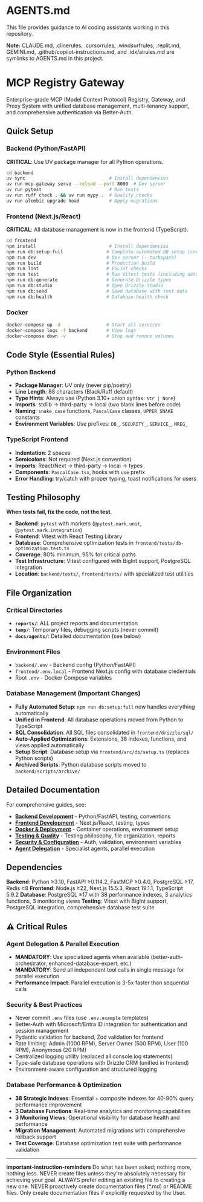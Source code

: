 # AGENTS.md

This file provides guidance to AI coding assistants working in this repository.

**Note:** CLAUDE.md, .clinerules, .cursorrules, .windsurfrules, .replit.md, GEMINI.md, .github/copilot-instructions.md, and .idx/airules.md are symlinks to AGENTS.md in this project.

# MCP Registry Gateway

Enterprise-grade MCP (Model Context Protocol) Registry, Gateway, and Proxy System with unified database management, multi-tenancy support, and comprehensive authentication via Better-Auth.

## Quick Setup

### Backend (Python/FastAPI)
**CRITICAL**: Use UV package manager for all Python operations.

```bash
cd backend
uv sync                               # Install dependencies
uv run mcp-gateway serve --reload --port 8000  # Dev server
uv run pytest                         # Run tests
uv run ruff check . && uv run mypy .  # Quality checks
uv run alembic upgrade head           # Apply migrations
```

### Frontend (Next.js/React)
**CRITICAL**: All database management is now in the frontend (TypeScript).

```bash
cd frontend
npm install                           # Install dependencies
npm run db:setup:full                # Complete automated DB setup (create, migrate, optimize, apply all SQL)
npm run dev                          # Dev server (--turbopack)
npm run build                        # Production build
npm run lint                         # ESLint checks
npm run test                         # Run Vitest tests (including database optimization tests)
npm run db:generate                  # Generate Drizzle types
npm run db:studio                    # Open Drizzle Studio
npm run db:seed                      # Seed database with test data
npm run db:health                    # Database health check
```

### Docker
```bash
docker-compose up -d                 # Start all services
docker-compose logs -f backend       # View logs
docker-compose down -v               # Stop and remove volumes
```

## Code Style (Essential Rules)

### Python Backend
- **Package Manager**: UV only (never pip/poetry)
- **Line Length**: 88 characters (Black/Ruff default)
- **Type Hints**: Always use (Python 3.10+ union syntax: `str | None`)
- **Imports**: stdlib → third-party → local (two blank lines before code)
- **Naming**: `snake_case` functions, `PascalCase` classes, `UPPER_SNAKE` constants
- **Environment Variables**: Use prefixes: `DB_`, `SECURITY_`, `SERVICE_`, `MREG_`

### TypeScript Frontend  
- **Indentation**: 2 spaces
- **Semicolons**: Not required (Next.js convention)
- **Imports**: React/Next → third-party → local → types
- **Components**: `PascalCase.tsx`, hooks with `use` prefix
- **Error Handling**: try/catch with proper typing, toast notifications for users

## Testing Philosophy

**When tests fail, fix the code, not the test.**

- **Backend**: `pytest` with markers (`@pytest.mark.unit`, `@pytest.mark.integration`)
- **Frontend**: Vitest with React Testing Library
- **Database**: Comprehensive optimization tests in `frontend/tests/db-optimization.test.ts`
- **Coverage**: 80% minimum, 95% for critical paths
- **Test Infrastructure**: Vitest configured with BigInt support, PostgreSQL integration
- **Location**: `backend/tests/`, `frontend/tests/` with specialized test utilities

## File Organization

### Critical Directories
- **`reports/`**: ALL project reports and documentation
- **`temp/`**: Temporary files, debugging scripts (never commit)
- **`docs/agents/`**: Detailed documentation (see below)

### Environment Files
- `backend/.env` - Backend config (Python/FastAPI)
- `frontend/.env.local` - Frontend Next.js config with database credentials
- Root `.env` - Docker Compose variables

### Database Management (Important Changes)
- **Fully Automated Setup**: `npm run db:setup:full` now handles everything automatically
- **Unified in Frontend**: All database operations moved from Python to TypeScript
- **SQL Consolidation**: All SQL files consolidated in `frontend/drizzle/sql/`
- **Auto-Applied Optimizations**: Extensions, 38 indexes, functions, and views applied automatically
- **Setup Script**: Database setup via `frontend/src/db/setup.ts` (replaces Python scripts)
- **Archived Scripts**: Python database scripts moved to `backend/scripts/archive/`

## Detailed Documentation

For comprehensive guides, see:

- **[Backend Development](./docs/agents/backend-development.md)** - Python/FastAPI, testing, conventions
- **[Frontend Development](./docs/agents/frontend-development.md)** - Next.js/React, testing, types
- **[Docker & Deployment](./docs/agents/docker-deployment.md)** - Container operations, environment setup
- **[Testing & Quality](./docs/agents/testing-quality.md)** - Testing philosophy, file organization, reports
- **[Security & Configuration](./docs/agents/security-configuration.md)** - Auth, validation, environment variables
- **[Agent Delegation](./docs/agents/agent-delegation.md)** - Specialist agents, parallel execution

## Dependencies

**Backend**: Python ≥3.10, FastAPI ≥0.114.2, FastMCP ≥0.4.0, PostgreSQL ≥17, Redis ≥8
**Frontend**: Node.js ≥22, Next.js 15.5.3, React 19.1.1, TypeScript 5.9.2
**Database**: PostgreSQL ≥17 with 38 performance indexes, 3 analytics functions, 3 monitoring views
**Testing**: Vitest with BigInt support, PostgreSQL integration, comprehensive database test suite

## ⚠️ Critical Rules

### Agent Delegation & Parallel Execution
- **MANDATORY**: Use specialized agents when available (better-auth-orchestrator, enhanced-database-expert, etc.)
- **MANDATORY**: Send all independent tool calls in single message for parallel execution
- **Performance Impact**: Parallel execution is 3-5x faster than sequential calls

### Security & Best Practices
- Never commit `.env` files (use `.env.example` templates)
- Better-Auth with Microsoft/Entra ID integration for authentication and session management
- Pydantic validation for backend, Zod validation for frontend
- Rate limiting: Admin (1000 RPM), Server Owner (500 RPM), User (100 RPM), Anonymous (20 RPM)
- Centralized logging utility (replaced all console.log statements)
- Type-safe database operations with Drizzle ORM (unified in frontend)
- Environment-aware configuration and structured logging

### Database Performance & Optimization
- **38 Strategic Indexes**: Essential + composite indexes for 40-90% query performance improvement
- **3 Database Functions**: Real-time analytics and monitoring capabilities
- **3 Monitoring Views**: Operational visibility for database health and performance
- **Migration Management**: Automated migrations with comprehensive rollback support
- **Test Coverage**: Database optimization test suite with performance validation

---

**important-instruction-reminders**
Do what has been asked; nothing more, nothing less.
NEVER create files unless they're absolutely necessary for achieving your goal.
ALWAYS prefer editing an existing file to creating a new one.
NEVER proactively create documentation files (*.md) or README files. Only create documentation files if explicitly requested by the User.
